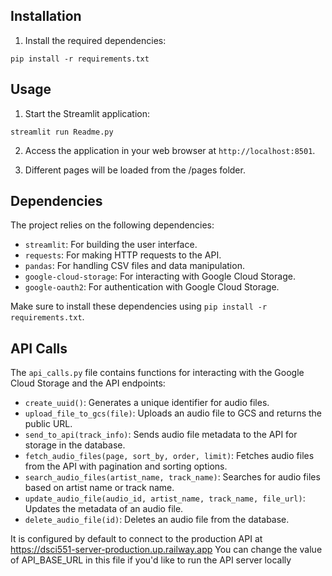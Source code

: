 ## **Installation**

1. Install the required dependencies:

```
pip install -r requirements.txt
```

## **Usage**

1. Start the Streamlit application:

```
streamlit run Readme.py
```

2. Access the application in your web browser at `http://localhost:8501`.

3. Different pages will be loaded from the /pages folder.

## **Dependencies**

The project relies on the following dependencies:

- `streamlit`: For building the user interface.
- `requests`: For making HTTP requests to the API.
- `pandas`: For handling CSV files and data manipulation.
- `google-cloud-storage`: For interacting with Google Cloud Storage.
- `google-oauth2`: For authentication with Google Cloud Storage.

Make sure to install these dependencies using `pip install -r requirements.txt`.

## **API Calls**

The `api_calls.py` file contains functions for interacting with the Google Cloud Storage and the API endpoints:

- `create_uuid()`: Generates a unique identifier for audio files.
- `upload_file_to_gcs(file)`: Uploads an audio file to GCS and returns the public URL.
- `send_to_api(track_info)`: Sends audio file metadata to the API for storage in the database.
- `fetch_audio_files(page, sort_by, order, limit)`: Fetches audio files from the API with pagination and sorting options.
- `search_audio_files(artist_name, track_name)`: Searches for audio files based on artist name or track name.
- `update_audio_file(audio_id, artist_name, track_name, file_url)`: Updates the metadata of an audio file.
- `delete_audio_file(id)`: Deletes an audio file from the database.

It is configured by default to connect to the production API at https://dsci551-server-production.up.railway.app
You can change the value of API_BASE_URL in this file if you'd like to run the API server locally
